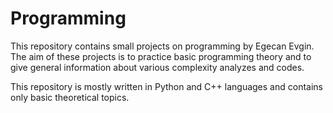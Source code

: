 # Programming
This repository contains small projects on programming by Egecan Evgin. 
The aim of these projects is to practice basic programming theory and to give general information about various complexity analyzes and codes. 


This repository is mostly written in Python and C++ languages and contains only basic theoretical topics.


